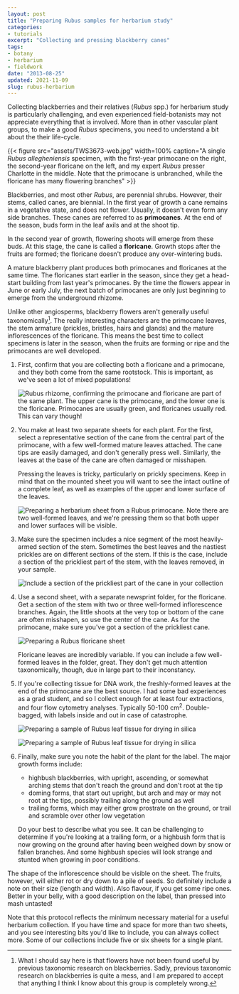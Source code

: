 ```yaml
---
layout: post
title: "Preparing Rubus samples for herbarium study"
categories:
- tutorials
excerpt: "Collecting and pressing blackberry canes"
tags: 
- botany
- herbarium
- fieldwork
date: "2013-08-25"
updated: 2021-11-09
slug: rubus-herbarium
---
```


Collecting blackberries and their relatives (*Rubus* spp.) for herbarium
study is particularly challenging, and even experienced field-botanists may
not appreciate everything that is involved. More than in other vascular
plant groups, to make a good *Rubus* specimens, you need to understand a
bit about the their life-cycle.

{{< figure src="assets/TWS3673-web.jpg" width=100% caption="A single *Rubus allegheniensis* specimen, with the first-year primocane on the right, the second-year floricane on the left, and my expert *Rubus* presser Charlotte in the middle. Note that the primocane is unbranched, while the floricane has many flowering branches" >}}

Blackberries, and most other *Rubus*, are perennial shrubs. However, their
stems, called canes, are biennial. In the first year of growth a cane
remains in a vegetative state, and does not flower. Usually, it doesn't
even form any side branches. These canes are referred to as **primocanes**.
At the end of the season, buds form in the leaf axils and at the shoot tip.

In the second year of growth, flowering shoots will emerge from these buds.
At this stage, the cane is called a **floricane**. Growth stops after the
fruits are formed; the floricane doesn't produce any over-wintering buds.

A mature blackberry plant produces both primocanes and floricanes at the
same time. The floricanes start earlier in the season, since they get a
head-start building from last year's primocanes. By the time the flowers
appear in June or early July, the next batch of primocanes are only just
beginning to emerge from the underground rhizome.

Unlike other angiosperms, blackberry flowers aren't generally useful
taxonomically[^1]. The really interesting characters are the primocane
leaves, the stem armature (prickles, bristles, hairs and glands) and the
mature inflorescences of the floricane. This means the best time to collect
specimens is later in the season, when the fruits are forming or ripe and
the primocanes are well developed.

[^1]: What I should say here is that flowers have not been found useful by
previous taxonomic research on blackberries. Sadly, previous taxonomic
research on blackberries is quite a mess, and I am prepared to accept
that anything I think I know about this group is completely wrong.

1. First, confirm that you are collecting both a floricane and a primocane,
   and they both come from the same rootstock. This is important, as we've
   seen a lot of mixed populations!

   ![*Rubus* rhizome, confirming the primocane and floricane are part of
   the same plant. The upper cane is the primocane, and the lower one is
   the floricane. Primocanes are usually green, and floricanes usually red.
   This can vary though!](assets/TWS3669-web.jpg "The base of two *Rubus*
   canes, with the soil uncovered, showing that they are indeed part of the
   same plant.")

2. You make at least two separate sheets for each plant. For the first,
   select a representative section of the cane from the central part of the
   primocane, with a few well-formed mature leaves attached. The cane tips
   are easily damaged, and don't generally press well. Similarly, the
   leaves at the base of the cane are often damaged or misshapen.

   Pressing the leaves is tricky, particularly on prickly specimens. Keep
   in mind that on the mounted sheet you will want to see the intact
   outline of a complete leaf, as well as examples of the upper and lower
   surface of the leaves.

   ![Preparing a herbarium sheet from a *Rubus* primocane. Note there are
   two well-formed leaves, and we're pressing them so that both upper and
   lower surfaces will be visible.](assets/TWS3675-web.jpg "Two *Rubus*
   leaves, connected to the same stem, laid flat in a herbarium press")

3. Make sure the specimen includes a nice segment of the most heavily-armed
   section of the stem. Sometimes the best leaves and the nastiest prickles
   are on different sections of the stem. If this is the case, include a
   section of the prickliest part of the stem, with the leaves removed, in
   your sample.

   ![Include a section of the prickliest part of the cane in your
   collection](assets/TWS3664-web.jpg "A close up of a *Rubus* cane,
   showing the large prickles and glandular hairs.")

4. Use a second sheet, with a separate newsprint folder, for the floricane.
   Get a section of the stem with two or three well-formed inflorescence
   branches. Again, the little shoots at the very top or bottom of the cane
   are often misshapen, so use the center of the cane. As for the
   primocane, make sure you've got a section of the prickliest cane.

   ![Preparing a *Rubus* floricane sheet](assets/TWS3678-web.jpg "A *Rubus*
   cane, showing the flowering branches, laid flat in a herbarium press.")

   Floricane leaves are incredibly variable. If you can include a few
   well-formed leaves in the folder, great. They don't get much attention
   taxonomically, though, due in large part to their inconstancy.

5. If you're collecting tissue for DNA work, the freshly-formed leaves at
   the end of the primocane are the best source. I had some bad experiences
   as a grad student, and so I collect enough for at least four
   extractions, and four flow cytometry analyses. Typically 50-100
   cm<sup>2</sup>. Double-bagged, with labels inside and out in case of
   catastrophe.

   ![Preparing a sample of *Rubus* leaf tissue for drying in
   silica](assets/TWS3678-web.jpg "Two *Rubus* leaves, and a ziplock bag
   full of orange silica crystals.")

   ![Preparing a sample of *Rubus* leaf tissue for drying in
   silica](assets/TWS3685-web.jpg "Two *Rubus* leaves, broken into pieces,
   inside the ziplock bag with full of orange silica crystals. The inner
   bag is inside a larger ziplock, and a label is written on the bag in
   black marker, and on a paper slip visible inside the bag.")


6. Finally, make sure you note the habit of the plant for the label. The
   major growth forms include:

   * highbush blackberries, with upright, ascending, or somewhat arching stems
     that don't reach the ground and don't root at the tip
   * doming forms, that start out upright, but arch and may or may not root at
     the tips, possibly trailing along the ground as well
   * trailing forms, which may either grow prostrate on the ground, or trail
     and scramble over other low vegetation
    
   Do your best to describe what you see. It can be challenging to
   determine if you're looking at a trailing form, or a highbush form that
   is now growing on the ground after having been weighed down by snow or
   fallen branches. And some highbush species will look strange and
   stunted when growing in poor conditions.
            
The shape of the inflorescence should be visible on the sheet. The fruits,
however, will either rot or dry down to a pile of seeds. So definitely
include a note on their size (length and width). Also flavour, if you get
some ripe ones. Better in your belly, with a good description on the label,
than pressed into mash untasted!
            
Note that this protocol reflects the minimum necessary material for a
useful herbarium collection. If you have time and space for more than two
sheets, and you see interesting bits you'd like to include, you can always
collect more. Some of our collections include five or six sheets for a
single plant.
            

